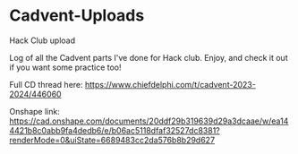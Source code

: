 # Cadvent-Uploads
Hack Club upload

Log of all the Cadvent parts I've done for Hack club. Enjoy, and check it out if you want some practice too!

Full CD thread here: https://www.chiefdelphi.com/t/cadvent-2023-2024/446060 

Onshape link: https://cad.onshape.com/documents/20ddf29b319639d29a3dcaae/w/ea144421b8c0abb9fa4dedb6/e/b06ac5118dfaf32527dc8381?renderMode=0&uiState=6689483cc2da576b8b29d627 
